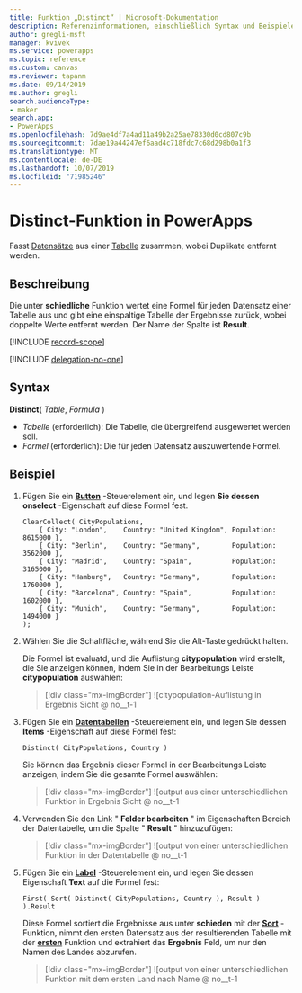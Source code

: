 ```yaml
---
title: Funktion „Distinct“ | Microsoft-Dokumentation
description: Referenzinformationen, einschließlich Syntax und Beispiele, für die Distinct-Funktion in PowerApps
author: gregli-msft
manager: kvivek
ms.service: powerapps
ms.topic: reference
ms.custom: canvas
ms.reviewer: tapanm
ms.date: 09/14/2019
ms.author: gregli
search.audienceType:
- maker
search.app:
- PowerApps
ms.openlocfilehash: 7d9ae4df7a4ad11a49b2a25ae78330d0cd807c9b
ms.sourcegitcommit: 7dae19a44247ef6aad4c718fdc7c68d298b0a1f3
ms.translationtype: MT
ms.contentlocale: de-DE
ms.lasthandoff: 10/07/2019
ms.locfileid: "71985246"
---
```

# <a name="distinct-function-in-powerapps"></a>Distinct-Funktion in PowerApps
Fasst [Datensätze](../working-with-tables.md#records) aus einer [Tabelle](../working-with-tables.md) zusammen, wobei Duplikate entfernt werden.

## <a name="description"></a>Beschreibung
Die unter **schiedliche** Funktion wertet eine Formel für jeden Datensatz einer Tabelle aus und gibt eine einspaltige Tabelle der Ergebnisse zurück, wobei doppelte Werte entfernt werden.  Der Name der Spalte ist **Result**.  

[!INCLUDE [record-scope](../../../includes/record-scope.md)]

[!INCLUDE [delegation-no-one](../../../includes/delegation-no-one.md)]

## <a name="syntax"></a>Syntax
**Distinct**( *Table*, *Formula* )

* *Tabelle* (erforderlich):  Die Tabelle, die übergreifend ausgewertet werden soll.
* *Formel* (erforderlich):  Die für jeden Datensatz auszuwertende Formel.

## <a name="example"></a>Beispiel

1. Fügen Sie ein [**Button**](../controls/control-button.md) -Steuerelement ein, und legen **Sie dessen onselect** -Eigenschaft auf diese Formel fest.

    ```powerapps-dot
    ClearCollect( CityPopulations,
        { City: "London",    Country: "United Kingdom", Population: 8615000 },
        { City: "Berlin",    Country: "Germany",        Population: 3562000 },
        { City: "Madrid",    Country: "Spain",          Population: 3165000 },
        { City: "Hamburg",   Country: "Germany",        Population: 1760000 },
        { City: "Barcelona", Country: "Spain",          Population: 1602000 },
        { City: "Munich",    Country: "Germany",        Population: 1494000 }
    );
    ```

1. Wählen Sie die Schaltfläche, während Sie die Alt-Taste gedrückt halten.

    Die Formel ist evaluatd, und die Auflistung **citypopulation** wird erstellt, die Sie anzeigen können, indem Sie in der Bearbeitungs Leiste **citypopulation** auswählen:

    > [!div class="mx-imgBorder"]
    > ![citypopulation-Auflistung in Ergebnis Sicht @ no__t-1

1. Fügen Sie ein [**Datentabellen**](../controls/control-data-table.md) -Steuerelement ein, und legen Sie dessen **Items** -Eigenschaft auf diese Formel fest:

    ```powerapps-dot
    Distinct( CityPopulations, Country )
    ```

    Sie können das Ergebnis dieser Formel in der Bearbeitungs Leiste anzeigen, indem Sie die gesamte Formel auswählen:

    > [!div class="mx-imgBorder"]
    > ![output aus einer unterschiedlichen Funktion in Ergebnis Sicht @ no__t-1

1. Verwenden Sie den Link " **Felder bearbeiten** " im Eigenschaften Bereich der Datentabelle, um die Spalte " **Result** " hinzuzufügen:

    > [!div class="mx-imgBorder"]
    > ![output von einer unterschiedlichen Funktion in der Datentabelle @ no__t-1

1. Fügen Sie ein [**Label**](../controls/control-text-box.md) -Steuerelement ein, und legen Sie dessen Eigenschaft **Text** auf die Formel fest:

    ```powerapps-dot
    First( Sort( Distinct( CityPopulations, Country ), Result ) ).Result
    ```

    Diese Formel sortiert die Ergebnisse aus unter **schieden** mit der [**Sort**](function-sort.md) -Funktion, nimmt den ersten Datensatz aus der resultierenden Tabelle mit der [**ersten**](function-first-last.md) Funktion und extrahiert das **Ergebnis** Feld, um nur den Namen des Landes abzurufen.

    > [!div class="mx-imgBorder"]
    > ![output von einer unterschiedlichen Funktion mit dem ersten Land nach Name @ no__t-1

     
